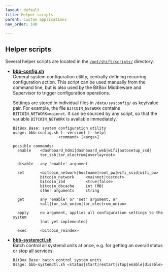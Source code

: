 ```yaml
---
layout: default
title: Helper scripts
parent: Custom applications
nav_order: 140

---
```

## Helper scripts

Several helper scripts are located in the [`/opt/shift/scripts/`](https://github.com/digitalbitbox/bitbox-base/tree/master/armbian/base/scripts) directory.

* [**bbb-config.sh**](https://github.com/digitalbitbox/bitbox-base/blob/master/armbian/base/scripts/bbb-config.sh)  
  General system configuration utility, centrally defining recurring configuration action.
  This script can be used manually from the command line, but is also used by the BitBox Middleware and Supervisor to trigger configuration operations.
  
  Settings are stored in individual files in `/data/sysconfig/` as key/value pair.
  For example, the file `BITCOIN_NETWORK` contains `BITCOIN_NETWORK=mainnet`.
  It can be sourced by any script, so that the variable `BITCOIN_NETWORK` is available immediately.
  ```
  BitBox Base: system configuration utility
  usage: bbb-config.sh [--version] [--help]
                      <command> [<args>]

  possible commands:
    enable    <dashboard_hdmi|dashboard_web|wifi|autosetup_ssd|
              tor_ssh|tor_electrum|overlayroot>

    disable   any 'enable' argument

    set       <bitcoin_network|hostname|root_pw|wifi_ssid|wifi_pw>
              bitcoin_network     <mainnet|testnet>
              bitcoin_ibd         <true|false>
              bitcoin_dbcache     int (MB)
              other arguments     string

    get       any 'enable' or 'set' argument, or
              <all|tor_ssh_onion|tor_electrum_onion>

    apply     no argument, applies all configuration settings to the system
              [not yet implemented]

    exec      <bitcoin_reindex>
  ```

* [**bbb-systemctl.sh**](https://github.com/digitalbitbox/bitbox-base/blob/master/armbian/base/scripts/bbb-systemctl.sh)  
  Batch control all systemd units at once, e.g. for getting an overall status or stop all services.
  ```
  BitBox Base: batch control system units
  Usage: bbb-systemctl.sh <status|start|restart|stop|enable|disable>
  ```

